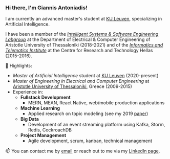 ### Hi there, I'm Giannis Antoniadis!

I am currently an advanced master's student at [KU Leuven](https://www.kuleuven.be/english/), specializing in Artificial Intelligence.

I have been a member of the [*Intelligent Systems & Software Engineering Labgroup*](https://issel.ee.auth.gr/) at the Department of Electrical & Computer Engineering of Aristotle University of Thessaloniki (2018-2021) and of the [*Informatics and Telematics Institute*](https://www.certh.gr/root.en.aspx) at the
Centre for Research and Technology Hellas (2015-2016).

:briefcase: Highlights:
* *Master of Artificial Intelligence* student at [KU Leuven](https://www.kuleuven.be/english/) (2020-present)
* *Master of Engineering in Electrical and Computer Engineering* at [Aristotle University of Thessaloniki](https://www.auth.gr/en/), Greece (2009-2015)
* Experience in: 
  * **Fullstack Development**
    * MERN, MEAN, React Native, web/mobile production applications
  * **Machine Learning**
    * Applied research on topic modeling (see my 2019 [paper](https://ieeexplore.ieee.org/document/8905611))
  * **Big Data**
    * Development of an event streaming platform using Kafka, Storm, Redis, CockroachDB  
  * **Project Management**
    * Agile development, scrum, kanban, technical management

📫 You can contact me by [email](johneegr@gmail.com) or reach out to me via my [LinkedIn page](https://www.linkedin.com/in/ioannis-antoniadis/).

<!--
**johnantonn/johnantonn** is a ✨ _special_ ✨ repository because its `README.md` (this file) appears on your GitHub profile.

Here are some ideas to get you started:

- 🔭 I’m currently working on ...
- 🌱 I’m currently learning ...
- 👯 I’m looking to collaborate on ...
- 🤔 I’m looking for help with ...
- 💬 Ask me about ...
- 📫 How to reach me: ...
- 😄 Pronouns: ...
- ⚡ Fun fact: ...
-->
